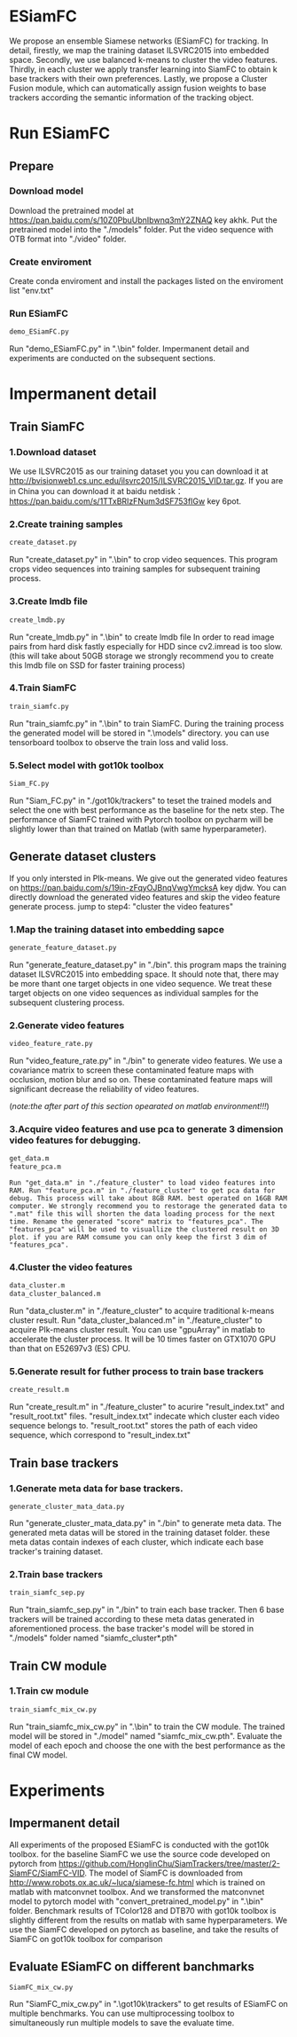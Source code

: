 # ESiamFC
We propose an ensemble Siamese networks (ESiamFC) for tracking. In detail, firestly, we map the training dataset ILSVRC2015 into embedded space. Secondly, we use balanced k-means to cluster the video features. Thirdly, in each cluster we apply transfer learning into SiamFC to obtain k base trackers with their own preferences. Lastly, we propose a Cluster Fusion module, which can automatically assign fusion weights to base trackers according the semantic information of the tracking object.

# Run ESiamFC
## Prepare
### Download model
Download the pretrained model at https://pan.baidu.com/s/10Z0PbuUbnIbwnq3mY2ZNAQ key akhk. Put the pretrained model into the "./models" folder. Put the video sequence with OTB format into "./video" folder.
### Create enviroment
Create conda enviroment and install the packages listed on the enviroment list "env.txt"
### Run ESiamFC
```bash
demo_ESiamFC.py
```
Run "demo_ESiamFC.py" in ".\bin" folder. Impermanent detail and experiments are conducted on the subsequent sections.
## 
# Impermanent detail
## Train SiamFC
### 1.Download dataset
  We use ILSVRC2015 as our training dataset you you can download it at http://bvisionweb1.cs.unc.edu/ilsvrc2015/ILSVRC2015_VID.tar.gz. If you are in China you can download it at baidu netdisk：https://pan.baidu.com/s/1TTxBRIzFNum3dSF753fIGw  key 6pot.

### 2.Create training samples
```bash
create_dataset.py
```
  Run "create_dataset.py" in ".\bin" to crop video sequences. This program crops video sequences into training samples for subsequent training process.

### 3.Create lmdb file
```bash
create_lmdb.py
```
  Run "create_lmdb.py" in ".\bin" to create lmdb file In order to read image pairs from hard disk fastly especially for HDD since cv2.imread is too slow.
   (this will take about 50GB storage we strongly recommend you to create this lmdb file on SSD for faster training process)

### 4.Train SiamFC
```bash
train_siamfc.py
```
  Run "train_siamfc.py" in ".\bin" to train SiamFC. During the training process the generated model will be stored in ".\models" directory. you can use tensorboard toolbox to observe the train loss and valid loss.

### 5.Select model with got10k toolbox
```bash
Siam_FC.py
```
  Run "Siam_FC.py" in "./got10k/trackers" to teset the trained models and select the one with best performance as the baseline for the netx step. The performance of SiamFC trained with Pytorch toolbox on pycharm will be slightly lower than that trained on Matlab (with same hyperparameter).

## Generate dataset clusters
If you only intersted in PIk-means. We give out the generated video features on https://pan.baidu.com/s/19in-zFqyOJBnqVwgYmcksA key djdw. You can directly download the generated video features and skip the video feature generate process. jump to step4: "cluster the video features"
### 1.Map the training dataset into embedding sapce
```bash
generate_feature_dataset.py
```
  Run "generate_feature_dataset.py" in "./bin". this program maps the training dataset ILSVRC2015 into embedding space. It should note that, there may be more thant one target objects in one video sequence. We treat these target objects on one video sequences as individual samples for the subsequent clustering process.

### 2.Generate video features
```bash
video_feature_rate.py
```
  Run "video_feature_rate.py" in "./bin" to generate video features. We use a covariance matrix to screen these contaminated feature maps with occlusion, motion blur and so on. These contaminated feature maps will significant decrease the reliability of video features.
  
(*note:the after part of this section opearated on matlab environment!!!*)

### 3.Acquire video features and use pca to generate 3 dimension video features for debugging.
```bash
get_data.m
feature_pca.m
```
    Run "get_data.m" in "./feature_cluster" to load video features into RAM. Run "feature_pca.m" in "./feature_cluster" to get pca data for debug. This process will take about 8GB RAM. best operated on 16GB RAM computer. We strongly recommend you to restorage the generated data to ".mat" file this will shorten the data loading process for the next time. Rename the generated "score" matrix to "features_pca". The "features_pca" will be used to visuallize the clustered result on 3D plot. if you are RAM comsume you can only keep the first 3 dim of "features_pca".

### 4.Cluster the video features
```bash
data_cluster.m
data_cluster_balanced.m
```
Run "data_cluster.m" in "./feature_cluster" to acquire traditional k-means cluster result. Run "data_cluster_balanced.m" in "./feature_cluster" to acquire PIk-means cluster result. You can use "gpuArray" in matlab to accelerate the cluster process. It will be 10 times faster on GTX1070 GPU than that on E52697v3 (ES) CPU.

### 5.Generate result for futher process to train base trackers
```bash
create_result.m
```
Run "create_result.m" in "./feature_cluster" to acurire "result_index.txt" and "result_root.txt" files. "result_index.txt" indecate which cluster each video sequence belongs to. "result_root.txt" stores the path of each video sequence, which correspond to "result_index.txt"

## Train base trackers
### 1.Generate meta data for base trackers.
```
generate_cluster_mata_data.py
```
Run "generate_cluster_mata_data.py" in "./bin" to generate meta data. The generated meta datas will be stored in the training dataset folder. these meta datas contain indexes of each cluster, which indicate each base tracker's training dataset.
    
### 2.Train base trackers
```bash
train_siamfc_sep.py
```
Run "train_siamfc_sep.py" in "./bin" to train each base tracker. Then 6 base trackers will be trained according to these meta datas generated in aforementioned process. the base tracker's model will be stored in "./models" folder named "siamfc_cluster*.pth"
    
## Train CW module
### 1.Train cw module
```bash
train_siamfc_mix_cw.py
```
Run "train_siamfc_mix_cw.py" in ".\bin" to train the CW module. The trained model will be stored in "./model" named "siamfc_mix_cw.pth". Evaluate the model of each epoch and choose the one with the best performance as the final CW model.

# Experiments
## Impermanent detail
All experiments of the proposed ESiamFC is conducted with the got10k toolbox. for the baseline SiamFC we use the source code developed on pytorch from https://github.com/HonglinChu/SiamTrackers/tree/master/2-SiamFC/SiamFC-VID. The model of SiamFC is downloaded from http://www.robots.ox.ac.uk/~luca/siamese-fc.html which is trained on matlab with matconvnet toolbox. And we transformed the matconvnet model to pytorch model with "convert_pretrained_model.py" in ".\bin" folder. Benchmark results of TColor128 and DTB70 with got10k toolbox is slightly different from the results on matlab with same hyperparameters. We use the SiamFC developed on pytorch as baseline, and take the results of SiamFC on got10k toolbox for comparison

## Evaluate ESiamFC on different banchmarks
```bash
SiamFC_mix_cw.py
```
Run "SiamFC_mix_cw.py" in ".\got10k\trackers" to get results of ESiamFC on multiple benchmarks. You can use multiprocessing toolbox to simultaneously run multiple models to save the evaluate time.



